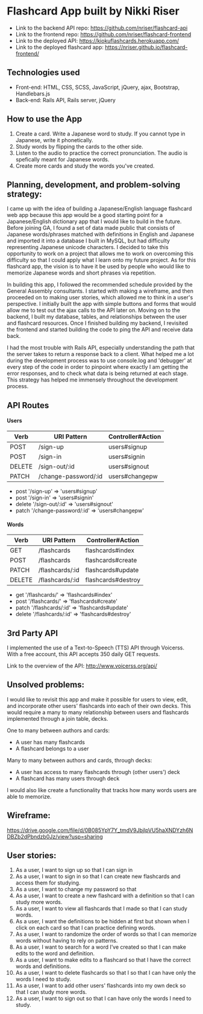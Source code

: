 # Flashcard App built by Nikki Riser

- Link to the backend API repo: https://github.com/nriser/flashcard-api
- Link to the frontend repo: https://github.com/nriser/flashcard-frontend
- Link to the deployed API: https://kiokuflashcards.herokuapp.com/
- Link to the deployed flashcard app: https://nriser.github.io/flashcard-frontend/

## Technologies used

- Front-end: HTML, CSS, SCSS, JavaScript, jQuery, ajax, Bootstrap, Handlebars.js
- Back-end: Rails API, Rails server, jQuery


## How to use the App

1. Create a card. Write a Japanese word to study. If you cannot type in Japanese, write it phonetically.
2. Study words by flipping the cards to the other side.
2. Listen to the audio to practice the correct pronunciation. The audio is spefically meant for Japanese words.
3. Create more cards and study the words you've created.


## Planning, development, and problem-solving strategy:

I came up with the idea of building a Japanese/English language flashcard web app because this app would be a good starting point for a
Japanese/English dictionary app that I would like to build in the future. Before joining GA, I found a set of data made public that consists of Japanese words/phrases matched with definitions in English and Japanese and imported it into a database I built in MySQL, but had difficulty representing Japanese unicode characters. I decided to take this opportunity to work on a project that allows me to work on overcoming this difficulty so that I could apply what I learn onto my future project. As for this flashcard app, the vision is to have it be used by people who would like to memorize Japanese words and short phrases via repetition.

In building this app, I followed the recommended schedule provided by the General Assembly consultants. I started with making a wireframe, and then proceeded on to making user stories, which allowed me to think in a user's perspective. I initially built the app with simple buttons and forms that would allow me to test out the ajax calls to the API later on. Moving on to the backend, I built my database, tables, and relationships between the user and flashcard resources. Once I finished building my backend, I revisited the frontend and started building the code to ping the API and receive data back.

I had the most trouble with Rails API, especially understanding the path that the server takes to return a response back to a client. What helped me a lot during the development process was to use console.log and 'debugger' at every step of the code in order to pinpoint where exactly I am getting the error responses, and to check what data is being returned at each stage. This strategy has helped me immensely throughout the development process.

## API Routes

#### Users
| Verb   | URI Pattern          | Controller#Action |
|--------|----------------------|-------------------|
| POST   | /sign-up             | users#signup      |
| POST   | /sign-in             | users#signin      |
| DELETE | /sign-out/:id        | users#signout     |
| PATCH  | /change-password/:id | users#changepw    |

- post '/sign-up' => 'users#signup'
- post '/sign-in' => 'users#signin'
- delete '/sign-out/:id' => 'users#signout'
- patch '/change-password/:id' => 'users#changepw'

#### Words
| Verb   | URI Pattern      | Controller#Action      |
|--------|------------------|------------------------|
| GET    | /flashcards      | flashcards#index       |
| POST   | /flashcards      | flashcards#create      |
| PATCH  | /flashcards/:id  | flashcards#update      |
| DELETE | /flashcards/:id  | flashcards#destroy     |

- get '/flashcards/' => 'flashcards#index'
- post '/flashcards/' => 'flashcards#create'
- patch '/flashcards/:id' => 'flashcards#update'
- delete '/flashcards/:id' => 'flashcards#destroy'

## 3rd Party API

I implemented the use of a Text-to-Speech (TTS) API through Voicerss. With a free account, this API accepts 350 daily GET requests.

Link to the overview of the API: http://www.voicerss.org/api/

## Unsolved problems:

I would like to revisit this app and make it possible for users to view, edit, and incorporate other users' flashcards into each of their own decks. This would require a many to many relationship between users and flashcards implemented through a join table, decks.

One to many between authors and cards:
  - A user has many flashcards
  - A flashcard belongs to a user

Many to many between authors and cards, through decks:
  - A user has access to many flashcards through (other users') deck
  - A flashcard has many users through deck

I would also like create a functionality that tracks how many words users are able to memorize.


## Wireframe:

https://drive.google.com/file/d/0B085YpY7Y_tmdV9JbjlpVU5haXNDYzh6NDBZb2dPbndzb0Jz/view?usp=sharing


## User stories:

1. As a user, I want to sign up so that I can sign in
2. As a user, I want to sign in so that I can create new flashcards and access them for studying.
3. As a user, I want to change my password so that
4. As a user, I want to create a new flashcard with a definition so that I can study more words.
5. As a user, I want to view all flashcards that I made so that I can study words.
6. As a user, I want the definitions to be hidden at first but shown when I click on each card so that I can practice defining words.
7. As a user, I want to randomize the order of words so that I can memorize words
without having to rely on patterns.
8. As a user, I want to search for a word I’ve created so that I can make edits to the word and definition.
9. As a user, I want to make edits to a flashcard so that I have the correct words and definitions.
10. As a user, I want to delete flashcards so that I so that I can have only the words I need to study.
11. As a user, I want to add other users' flashcards into my own deck so that I can study more words.
12. As a user, I want to sign out so that I can have only the words I need to study.
